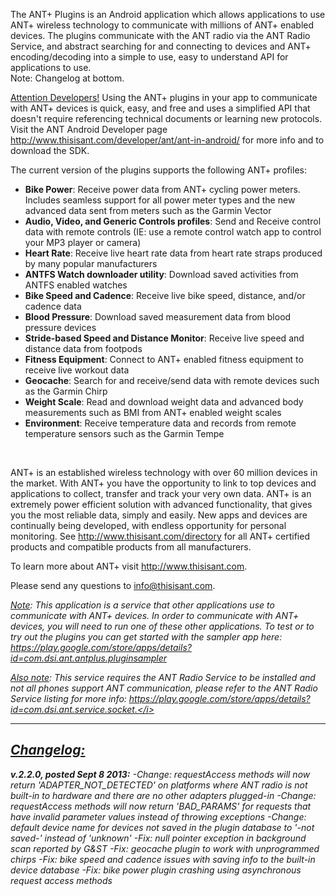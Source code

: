 The ANT+ Plugins is an Android application which allows applications to use ANT+ wireless technology to communicate with millions of ANT+ enabled devices. The plugins communicate with the ANT radio via the ANT Radio Service, and abstract searching for and connecting to devices and ANT+ encoding/decoding into a simple to use, easy to understand API for applications to use.
<br/>
Note: Changelog at bottom.
<br/>

<u>Attention Developers!</u> Using the ANT+ plugins in your app to communicate with ANT+ devices is quick, easy, and free and uses a simplified API that doesn't require referencing technical documents or learning new protocols. Visit the ANT Android Developer page http://www.thisisant.com/developer/ant/ant-in-android/ for more info and to download the SDK.
<br/>

The current version of the plugins supports the following ANT+ profiles:

* <b>Bike Power</b>: Receive power data from ANT+ cycling power meters. Includes seamless support for all power meter types and the new advanced data sent from meters such as the Garmin Vector
* <b>Audio, Video, and Generic Controls profiles</b>: Send and Receive control data with remote controls (IE: use a remote control watch app to control your MP3 player or camera)
* <b>Heart Rate</b>: Receive live heart rate data from heart rate straps produced by many popular manufacturers
* <b>ANTFS Watch downloader utility</b>: Download saved activities from ANTFS enabled watches
* <b>Bike Speed and Cadence</b>: Receive live bike speed, distance, and/or cadence data
* <b>Blood Pressure</b>: Download saved measurement data from blood pressure devices
* <b>Stride-based Speed and Distance Monitor</b>: Receive live speed and distance data from footpods
* <b>Fitness Equipment</b>: Connect to ANT+ enabled fitness equipment to receive live workout data
* <b>Geocache</b>: Search for and receive/send data with remote devices such as the Garmin Chirp
* <b>Weight Scale</b>: Read and download weight data and advanced body measurements such as BMI from ANT+ enabled weight scales
* <b>Environment</b>: Receive temperature data and records from remote temperature sensors such as the Garmin Tempe
<br/>

ANT+ is an established wireless technology with over 60 million devices in the market. With ANT+ you have the opportunity to link to top devices and applications to collect, transfer and track your very own data. ANT+ is an extremely power efficient solution with advanced functionality, that gives you the most reliable data, simply and easily. New apps and devices are continually being developed, with endless opportunity for personal monitoring. See http://www.thisisant.com/directory for all ANT+ certified products and compatible products from all manufacturers.
<br/>

To learn more about ANT+ visit http://www.thisisant.com.
<br/>

Please send any questions to info@thisisant.com.
<br/>

<i><u>Note</u>: This application is a service that other applications use to communicate with ANT+ devices. In order to communicate with ANT+ devices, you will need to run one of these other applications. To test or to try out the plugins you can get started with the sampler app here: https://play.google.com/store/apps/details?id=com.dsi.ant.antplus.pluginsampler
<br/>

<u>Also note</u>: This service requires the ANT Radio Service to be installed and not all phones support ANT communication, please refer to the ANT Radio Service listing for more info: https://play.google.com/store/apps/details?id=com.dsi.ant.service.socket.</i>

--------------------------------
<u>Changelog:</u>
--------------------------------
<b>v.2.2.0, posted Sept 8 2013:</b>
-Change: requestAccess methods will now return 'ADAPTER_NOT_DETECTED' on platforms where ANT radio is not built-in to hardware and there are no other adapters plugged-in
-Change: requestAccess methods will now return 'BAD_PARAMS' for requests that have invalid parameter values instead of throwing exceptions
-Change: default device name for devices not saved in the plugin database to '-not saved-' instead of 'unknown'
-Fix: null pointer exception in background scan reported by G&ST
-Fix: geocache plugin to work with unprogrammed chirps
-Fix: bike speed and cadence issues with saving info to the built-in device database
-Fix: bike power plugin crashing using asynchronous request access methods

